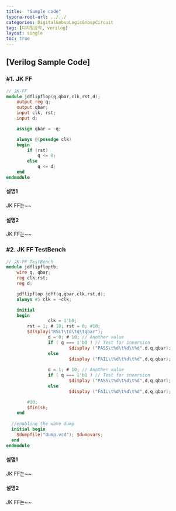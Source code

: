 ```yaml
---
title:  "Sample code"
typora-root-url: ../../
categories: Digital&nbspLogic&nbspCircuit
tag: [디지털공학, verilog]
layout: single
toc: true
---
```


## [Verilog Sample Code]

### #1. JK FF 

```verilog
// JK-FF
module jdflipflop(q,qbar,clk,rst,d);
	output reg q;
	output qbar;
	input clk, rst;
	input d;

	assign qbar = ~q;

	always @(posedge clk)
	begin
		if (rst)
			q <= 0;
		else
			q <= d;
	end
endmodule
```

#### 설명1

JK FF는~~

#### 설명2

JK FF는~~

### #2. JK FF TestBench

```verilog
// JK-FF TestBench 
module jdflipfloptb;
	wire q, qbar;
	reg clk,rst;
	reg d;

	jdflipflop jdff(q,qbar,clk,rst,d);
	always #5 clk = ~clk;

	initial
	begin
                clk = 1'b0;
		rst = 1; # 10; rst = 0; #10; 
		$display("RSLT\td\tq\tqbar");
                d = 0; # 10; // Another value
                if ( q === 1'b0 ) // Test for inversion
                        $display ("PASS\t%d\t%d\t%d",d,q,qbar);
                else
                        $display ("FAIL\t%d\t%d\t%d",d,q,qbar);
		
                d = 1; # 10; // Another value
                if ( q === 1'b1 ) // Test for inversion
                        $display ("PASS\t%d\t%d\t%d",d,q,qbar);
                else
                        $display ("FAIL\t%d\t%d\t%d",d,q,qbar);

		#10;
		$finish;		
	end
  
  //enabling the wave dump
  initial begin 
    $dumpfile("dump.vcd"); $dumpvars;
  end
endmodule
```

#### 설명1

JK FF는~~

#### 설명2

JK FF는~~





[코드 출처]: https://verificationguide.com/verilog-examples/


